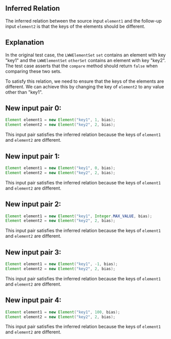## Inferred Relation
The inferred relation between the source input `element1` and the follow-up input `element2` is that the keys of the elements should be different.

## Explanation
In the original test case, the `LWWElementSet` `set` contains an element with key "key1" and the `LWWElementSet` `otherSet` contains an element with key "key2". The test case asserts that the `compare` method should return `false` when comparing these two sets.

To satisfy this relation, we need to ensure that the keys of the elements are different. We can achieve this by changing the key of `element2` to any value other than "key1".

## New input pair 0:
```java
Element element1 = new Element("key1", 1, bias);
Element element2 = new Element("key2", 2, bias);
```
This input pair satisfies the inferred relation because the keys of `element1` and `element2` are different.

## New input pair 1:
```java
Element element1 = new Element("key1", 0, bias);
Element element2 = new Element("key2", 2, bias);
```
This input pair satisfies the inferred relation because the keys of `element1` and `element2` are different.

## New input pair 2:
```java
Element element1 = new Element("key1", Integer.MAX_VALUE, bias);
Element element2 = new Element("key2", 2, bias);
```
This input pair satisfies the inferred relation because the keys of `element1` and `element2` are different.

## New input pair 3:
```java
Element element1 = new Element("key1", -1, bias);
Element element2 = new Element("key2", 2, bias);
```
This input pair satisfies the inferred relation because the keys of `element1` and `element2` are different.

## New input pair 4:
```java
Element element1 = new Element("key1", 100, bias);
Element element2 = new Element("key2", 2, bias);
```
This input pair satisfies the inferred relation because the keys of `element1` and `element2` are different.